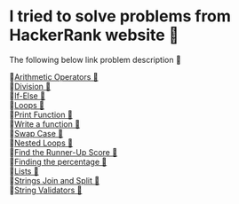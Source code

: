 # I tried to solve problems from HackerRank website 🌟

The following below link problem description 🎯

🔹[Arithmetic Operators 🔗](https://www.hackerrank.com/challenges/python-arithmetic-operators/problem?isFullScreen=true) <br />
🔹[Division 🔗](https://www.hackerrank.com/challenges/python-division/problem?isFullScreen=true) <br />
🔹[If-Else 🔗](https://www.hackerrank.com/challenges/py-if-else/problem?isFullScreen=true) <br />
🔹[Loops 🔗](https://www.hackerrank.com/challenges/python-loops/problem?isFullScreen=true) <br />
🔹[Print Function 🔗](https://www.hackerrank.com/challenges/python-print/problem?isFullScreen=true) <br />
🔹[Write a function 🔗](https://www.hackerrank.com/challenges/write-a-function/problem?isFullScreen=true) <br />
🔹[Swap Case 🔗](https://www.hackerrank.com/challenges/swap-case/problem?isFullScreen=true) <br />
🔹[Nested Loops 🔗](https://www.hackerrank.com/challenges/nested-list/problem?isFullScreen=true) <br />
🔹[Find the Runner-Up Score 🔗](https://www.hackerrank.com/challenges/find-second-maximum-number-in-a-list/problem?isFullScreen=true) <br />
🔹[Finding the percentage 🔗](https://www.hackerrank.com/challenges/finding-the-percentage/problem?isFullScreen=true) <br />
🔹[Lists 🔗](https://www.hackerrank.com/challenges/python-lists/problem?isFullScreen=true) <br />
🔹[Strings Join and Split 🔗](https://www.hackerrank.com/challenges/python-string-split-and-join/problem?isFullScreen=true) <br />
🔹[String Validators 🔗](https://www.hackerrank.com/challenges/string-validators/problem?isFullScreen=true) <br />



